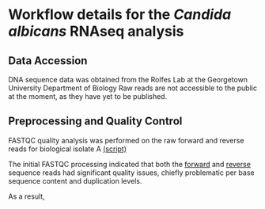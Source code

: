 # Workflow details for the _Candida albicans_ RNAseq analysis 

## Data Accession
DNA sequence data was obtained from the Rolfes Lab at the Georgetown University Department of Biology
Raw reads are not accessible to the public at the moment, as they have yet to be published.

## Preprocessing and Quality Control
FASTQC quality analysis was performed on the raw forward and reverse reads for biological isolate A [(script)](https://github.com/emb340/RNAseq_Project/blob/main/fastqc1.SBATCH)

The initial FASTQC processing indicated that both the [forward](https://github.com/emb340/RNAseq_Project/blob/main/WTA1_1_preclean_fastqc.html) and [reverse](https://github.com/emb340/RNAseq_Project/blob/main/WTA1_2_preclean_fastqc.html) sequence reads had significant quality issues, chiefly problematic per base sequence content and duplication levels.

As a result, 
